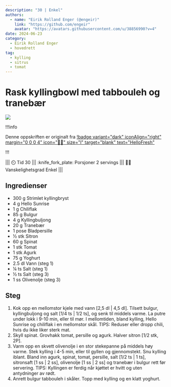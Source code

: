 ```yaml
---
description: "30 | Enkel"
authors:
  - name: "Eirik Rolland Enger (@engeir)"
    link: "https://github.com/engeir"
    avatar: "https://avatars.githubusercontent.com/u/38856990?v=4"
date: 2024-06-23
category:
  - Eirik Rolland Enger
  - hovedrett
tag:
  - kylling
  - sitrus
  - tomat
---
```


# Rask kyllingbowl med tabbouleh og tranebær

![](/static/rask-kyllingbowl-med-tabbouleh-og-tranebaer/rask-kyllingbowl-med-tabbouleh-og-tranebaer.webp)

!!!info

Denne oppskriften er originalt fra
[!badge variant="dark" iconAlign="right" margin="0 0 0 4" icon=":cook:" size="l" target="blank" text="HelloFresh"](https://www.hellofresh.no/recipes/rask-kyllingbowl-65fad1b4aed1d40579f2a659)

!!!

<!-- dprint-ignore-start -->
||| :timer_clock: Tid
30
||| :knife_fork_plate: Porsjoner
2 servings
||| :cook: Vanskelighetsgrad
Enkel
|||
<!-- dprint-ignore-end -->

## Ingredienser

- 300 g Strimlet kyllingbryst
- 4 g Hello Sunrise
- 1 g Chiliflak
- 85 g Bulgur
- 4 g Kyllingbuljong
- 20 g Tranebær
- 1 pose Bladpersille
- ½ stk Sitron
- 60 g Spinat
- 1 stk Tomat
- 1 stk Agurk
- 75 g Yoghurt
- 2.5 dl Vann (steg 1)
- ¼ ts Salt (steg 1)
- ½ ts Salt (steg 3)
- 1 ss Olivenolje (steg 3)

## Steg

1. Kok opp en mellomstor kjele med vann [2,5 dl | 4,5 dl]. Tilsett bulgur, kyllingbuljong og salt [1/4 ts | 1/2 ts], og senk til middels varme. La putre under lokk i 9-10 min, eller til mør. I mellomtiden, bland kylling, Hello Sunrise og chiliflak i en mellomstor skål. TIPS: Reduser eller dropp chili, hvis du ikke liker sterk mat.
2. Skyll spinat. Grovhakk tomat, persille og agurk. Halver sitron [1/2 stk, 2P].
3. Varm opp en skvett olivenolje i en stor stekepanne på middels høy varme. Stek kylling i 4-5 min, eller til gyllen og gjennomstekt. Snu kylling iblant. Bland inn agurk, spinat, tomat, persille, salt [1/2 ts | 1 ts], sitronsaft [1 ss | 2 ss], olivenolje [1 ss | 2 ss] og tranebær i bulgur rett før servering. TIPS: Kyllingen er ferdig når kjøttet er hvitt og uten antydninger av rødt.
4. Anrett bulgur tabbouleh i skåler. Topp med kylling og en klatt yoghurt.

<script type="application/ld+json">
{
  "author": {
    "@type": "Person",
    "name": "HelloFresh",
    "url": "https://www.hellofresh.no/recipes/rask-kyllingbowl-65fad1b4aed1d40579f2a659"
  },
  "image": "https://img.hellofresh.com/f_auto,fl_lossy,h_640,q_auto,w_1200/hellofresh_s3/image/HF_Y24_R10_BW05_SE_R21204-1_MAIN_low-d774dedc.jpg",
  "site_name": "HelloFresh",
  "@context": "https://schema.org",
  "@type": "Recipe",
  "recipeCategory": "",
  "cookTime": 15,
  "recipeCuisine": "Midtøstlige",
  "publisher": {
    "@type": "Organization",
    "name": "hellofresh.com"
  },
  "recipeIngredient": [
    "300 g Strimlet kyllingbryst",
    "4 g Hello Sunrise",
    "1 g Chiliflak",
    "85 g Bulgur",
    "4 g Kyllingbuljong",
    "20 g Tranebær",
    "1 pose Bladpersille",
    "½ stk Sitron",
    "60 g Spinat",
    "1 stk Tomat",
    "1 stk Agurk",
    "75 g Yoghurt",
    "2.5 dl Vann (steg 1)",
    "¼ ts Salt (steg 1)",
    "½ ts Salt (steg 3)",
    "1 ss Olivenolje (steg 3)"
  ],
  "recipeInstructions": [
    {
      "@type": "HowToStep",
      "text": "Kok opp en mellomstor kjele med vann [2,5 dl | 4,5 dl]. Tilsett bulgur, kyllingbuljong og salt [1/4 ts | 1/2 ts], og senk til middels varme. La putre under lokk i 9-10 min, eller til mør. I mellomtiden, bland kylling, Hello Sunrise og chiliflak i en mellomstor skål. TIPS: Reduser eller dropp chili, hvis du ikke liker sterk mat."
    },
    {
      "@type": "HowToStep",
      "text": "Skyll spinat. Grovhakk tomat, persille og agurk. Halver sitron [1/2 stk, 2P]."
    },
    {
      "@type": "HowToStep",
      "text": "Varm opp en skvett olivenolje i en stor stekepanne på middels høy varme. Stek kylling i 4-5 min, eller til gyllen og gjennomstekt. Snu kylling iblant. Bland inn agurk, spinat, tomat, persille, salt [1/2 ts | 1 ts], sitronsaft [1 ss | 2 ss], olivenolje [1 ss | 2 ss] og tranebær i bulgur rett før servering. TIPS: Kyllingen er ferdig når kjøttet er hvitt og uten antydninger av rødt."
    },
    {
      "@type": "HowToStep",
      "text": "Anrett bulgur tabbouleh i skåler. Topp med kylling og en klatt yoghurt."
    }
  ],
  "inLanguage": "nb-NO",
  "nutrition": {
    "@type": "NutritionInformation",
    "calories": "488 kcal",
    "fatContent": "13 g",
    "saturatedFatContent": "2.9 g",
    "carbohydrateContent": "44.7 g",
    "sugarContent": "13 g",
    "proteinContent": "45.2 g",
    "sodiumContent": "2232.8 mg",
    "servingSize": "436"
  },
  "prepTime": 15,
  "name": "Rask kyllingbowl med tabbouleh og tranebær",
  "totalTime": 30,
  "recipeYield": "2 servings",
  "pattern": "rask-kyllingbowl-med-tabbouleh-og-tranebaer"
}
</script>
